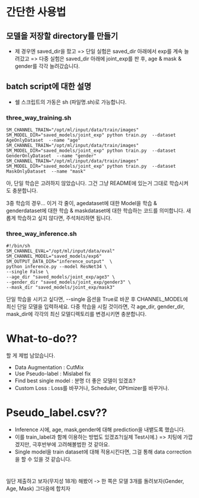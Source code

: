 # 간단한 사용법

## 모델을 저장할 directory를 만들기

-  제 경우엔 saved_dir을 팠고
=> 단일 실험은 saved_dir 아래에서 exp를 계속 늘려갔고
=> 다중 실험은 saved_dir 아래에 joint_exp를 판 후, age & mask & gender를 각각 늘려갔습니다.

## batch script에 대한 설명

- 쉘 스크립트의 가동은 sh (파일명.sh)로 가능합니다.

### three_way_training.sh

```
SM_CHANNEL_TRAIN="/opt/ml/input/data/train/images" SM_MODEL_DIR="saved_models/joint_exp" python train.py  --dataset AgeOnlyDataset  --name "age"
SM_CHANNEL_TRAIN="/opt/ml/input/data/train/images" SM_MODEL_DIR="saved_models/joint_exp" python train.py  --dataset GenderOnlyDataset  --name "gender"
SM_CHANNEL_TRAIN="/opt/ml/input/data/train/images" SM_MODEL_DIR="saved_models/joint_exp" python train.py  --dataset MaskOnlyDataset  --name "mask"
```

아, 단일 학습은 고려하지 않았습니다. 그건 그냥 README에 있는거 그대로 학습시켜도 충분합니다.

3중 학습의 경우...
이거 각 줄이, agedataset에 대한 Model을 학습 & genderdataset에 대한 학습 & maskdataset에 대한 학습하는 코드를 의미합니다.
새롭게 학습하고 싶지 않다면, 주석처리하면 됩니다.

### three_way_inference.sh
```
#!/bin/sh
SM_CHANNEL_EVAL="/opt/ml/input/data/eval" SM_CHANNEL_MODEL="saved_models/exp6" SM_OUTPUT_DATA_DIR="inference_output"  \
python inference.py --model ResNet34 \
--single False \
--age_dir "saved_models/joint_exp/age3" \
--gender_dir "saved_models/joint_exp/gender3" \
--mask_dir "saved_models/joint_exp/mask3"
```
단일 학습을 시키고 싶다면, --single 옵션을 True로 바꾼 후 CHANNEL_MODEL에 최신 단일 모델을 입력하세요.
다중 학습을 시킬 것이라면,
각 age_dir, gender_dir, mask_dir에 각각의 최신 모델디렉토리를 변경시키면 충분합니다.


# What-to-do??

할 게 제법 남았습니다.

- Data Augmentation : CutMix
- Use Pseudo-label : Mislabel fix
- Find best single model : 분명 더 좋은 모델이 있겠죠?
- Custom Loss : Loss를 바꾸거나, Scheduler, OPtimizer를 바꾸거나.

# Pseudo_label.csv??
- Inference 시에, age, mask,gender에 대해 prediction을 내뱉도록 했습니다.
- 이를 train_label과 함께 이용하는 방법도 있겠죠?(실제 Test시에.) => 치팅에 가깝겠지만, 극후반부에 고려해볼법한 것 같아요.
- Single model을 train dataset에 대해 적용시킨다면, 그걸 통해 data correction을 할 수 있을 것 같습니다.




# 
일단 제출하고 보자(무지성 18개) 해봤어
-> 한 쪽은 모델 3개를 돌려보자(Gender, Age, Mask) 그다음에 합치자 